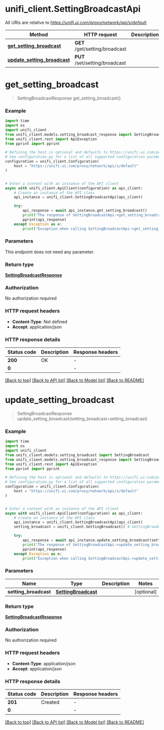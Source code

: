# unifi_client.SettingBroadcastApi

All URIs are relative to *https://unifi.ui.com/proxy/network/api/s/default*

Method | HTTP request | Description
------------- | ------------- | -------------
[**get_setting_broadcast**](SettingBroadcastApi.md#get_setting_broadcast) | **GET** /get/setting/broadcast | 
[**update_setting_broadcast**](SettingBroadcastApi.md#update_setting_broadcast) | **PUT** /set/setting/broadcast | 


# **get_setting_broadcast**
> SettingBroadcastResponse get_setting_broadcast()



### Example


```python
import time
import os
import unifi_client
from unifi_client.models.setting_broadcast_response import SettingBroadcastResponse
from unifi_client.rest import ApiException
from pprint import pprint

# Defining the host is optional and defaults to https://unifi.ui.com/proxy/network/api/s/default
# See configuration.py for a list of all supported configuration parameters.
configuration = unifi_client.Configuration(
    host = "https://unifi.ui.com/proxy/network/api/s/default"
)


# Enter a context with an instance of the API client
async with unifi_client.ApiClient(configuration) as api_client:
    # Create an instance of the API class
    api_instance = unifi_client.SettingBroadcastApi(api_client)

    try:
        api_response = await api_instance.get_setting_broadcast()
        print("The response of SettingBroadcastApi->get_setting_broadcast:\n")
        pprint(api_response)
    except Exception as e:
        print("Exception when calling SettingBroadcastApi->get_setting_broadcast: %s\n" % e)
```



### Parameters

This endpoint does not need any parameter.

### Return type

[**SettingBroadcastResponse**](SettingBroadcastResponse.md)

### Authorization

No authorization required

### HTTP request headers

 - **Content-Type**: Not defined
 - **Accept**: application/json

### HTTP response details

| Status code | Description | Response headers |
|-------------|-------------|------------------|
**200** | OK |  -  |
**0** |  |  -  |

[[Back to top]](#) [[Back to API list]](../README.md#documentation-for-api-endpoints) [[Back to Model list]](../README.md#documentation-for-models) [[Back to README]](../README.md)

# **update_setting_broadcast**
> SettingBroadcastResponse update_setting_broadcast(setting_broadcast=setting_broadcast)



### Example


```python
import time
import os
import unifi_client
from unifi_client.models.setting_broadcast import SettingBroadcast
from unifi_client.models.setting_broadcast_response import SettingBroadcastResponse
from unifi_client.rest import ApiException
from pprint import pprint

# Defining the host is optional and defaults to https://unifi.ui.com/proxy/network/api/s/default
# See configuration.py for a list of all supported configuration parameters.
configuration = unifi_client.Configuration(
    host = "https://unifi.ui.com/proxy/network/api/s/default"
)


# Enter a context with an instance of the API client
async with unifi_client.ApiClient(configuration) as api_client:
    # Create an instance of the API class
    api_instance = unifi_client.SettingBroadcastApi(api_client)
    setting_broadcast = unifi_client.SettingBroadcast() # SettingBroadcast |  (optional)

    try:
        api_response = await api_instance.update_setting_broadcast(setting_broadcast=setting_broadcast)
        print("The response of SettingBroadcastApi->update_setting_broadcast:\n")
        pprint(api_response)
    except Exception as e:
        print("Exception when calling SettingBroadcastApi->update_setting_broadcast: %s\n" % e)
```



### Parameters


Name | Type | Description  | Notes
------------- | ------------- | ------------- | -------------
 **setting_broadcast** | [**SettingBroadcast**](SettingBroadcast.md)|  | [optional] 

### Return type

[**SettingBroadcastResponse**](SettingBroadcastResponse.md)

### Authorization

No authorization required

### HTTP request headers

 - **Content-Type**: application/json
 - **Accept**: application/json

### HTTP response details

| Status code | Description | Response headers |
|-------------|-------------|------------------|
**201** | Created |  -  |
**0** |  |  -  |

[[Back to top]](#) [[Back to API list]](../README.md#documentation-for-api-endpoints) [[Back to Model list]](../README.md#documentation-for-models) [[Back to README]](../README.md)

